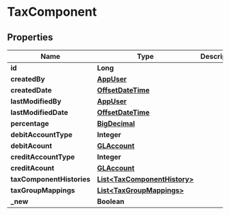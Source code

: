 

# TaxComponent

## Properties

Name | Type | Description | Notes
------------ | ------------- | ------------- | -------------
**id** | **Long** |  |  [optional]
**createdBy** | [**AppUser**](AppUser.md) |  |  [optional]
**createdDate** | [**OffsetDateTime**](OffsetDateTime.md) |  |  [optional]
**lastModifiedBy** | [**AppUser**](AppUser.md) |  |  [optional]
**lastModifiedDate** | [**OffsetDateTime**](OffsetDateTime.md) |  |  [optional]
**percentage** | [**BigDecimal**](BigDecimal.md) |  |  [optional]
**debitAccountType** | **Integer** |  |  [optional]
**debitAcount** | [**GLAccount**](GLAccount.md) |  |  [optional]
**creditAccountType** | **Integer** |  |  [optional]
**creditAcount** | [**GLAccount**](GLAccount.md) |  |  [optional]
**taxComponentHistories** | [**List&lt;TaxComponentHistory&gt;**](TaxComponentHistory.md) |  |  [optional]
**taxGroupMappings** | [**List&lt;TaxGroupMappings&gt;**](TaxGroupMappings.md) |  |  [optional]
**_new** | **Boolean** |  |  [optional]



